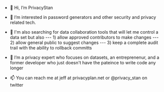- 👋 Hi, I’m PrivacyStan

- 👀 I’m interested in password generators and other security and privacy related tech. 

- 👀 I'm also searching for data collaboration tools that will let me control a data set but also 
--- 1) allow approved contributors to make changes 
--- 2) allow general public to suggest changes 
--- 3) keep a complete audit trail with the ability to rollback committs

- 🌱 I’m a privacy expert who focuses on datasets, an entreprenenur, and a former developer who just doesn't have the pateince to write code any longer

- 📫 You can reach me at jeff at privacyplan.net or @privacy_stan on twitter
